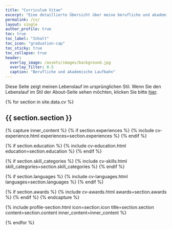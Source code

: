 ```yaml
---
title: "Curriculum Vitae"
excerpt: "Eine detaillierte Übersicht über meine berufliche und akademische Laufbahn."
permalink: /cv/
layout: single
author_profile: true
toc: true
toc_label: "Inhalt"
toc_icon: "graduation-cap"
toc_sticky: true
toc_collapse: true
header:
  overlay_image: /assets/images/background.jpg
  overlay_filter: 0.5
  caption: "Berufliche und akademische Laufbahn"
---
```


<div class="notice">
  <p>Diese Seite zeigt meinen Lebenslauf im ursprünglichen Stil. Wenn Sie den Lebenslauf im Stil der About-Seite sehen möchten, klicken Sie bitte <a href="{{ site.baseurl }}/cv-about-style/">hier</a>.</p>
</div>

{% for section in site.data.cv %}
<span id="{{ section.section | slugify }}" class="section-anchor"></span>
## <i class="fas fa-{{ section.icon }}"></i> {{ section.section }}

{% capture inner_content %}
  {% if section.experiences %}
    {% include cv-experience.html experiences=section.experiences %}
  {% endif %}

  {% if section.education %}
    {% include cv-education.html education=section.education %}
  {% endif %}

  {% if section.skill_categories %}
    {% include cv-skills.html skill_categories=section.skill_categories %}
  {% endif %}

  {% if section.languages %}
    {% include cv-languages.html languages=section.languages %}
  {% endif %}

  {% if section.awards %}
    {% include cv-awards.html awards=section.awards %}
  {% endif %}
{% endcapture %}

{% include profile-section.html 
  icon=section.icon 
  title=section.section 
  content=section.content 
  inner_content=inner_content %}

{% endfor %} 